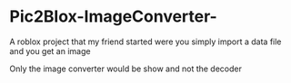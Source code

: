 # Pic2Blox-ImageConverter-

A roblox project that my friend started were you simply import a data file and you get an image

Only the image converter would be show and not the decoder
